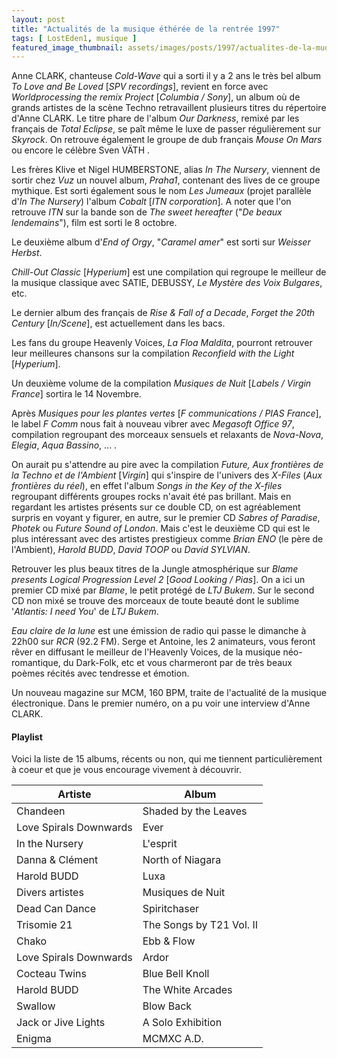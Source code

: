 ```yaml
---
layout: post
title: "Actualités de la musique éthérée de la rentrée 1997"
tags: [ LostEden1, musique ]
featured_image_thumbnail: assets/images/posts/1997/actualites-de-la-muqiue-etheree-en-1997.jpg
---
```


Anne CLARK, chanteuse *Cold-Wave* qui a sorti il y a 2 ans le très bel album *To Love and Be Loved* [*SPV recordings*], revient en force avec *Worldprocessing the remix Project* [*Columbia / Sony*], un album où de grands artistes de la scène Techno retravaillent plusieurs titres du répertoire d'Anne CLARK. Le titre phare de l'album *Our Darkness*, remixé par les français de *Total Eclipse*, se paît même le luxe de passer régulièrement sur *Skyrock*. On retrouve également le groupe de dub français *Mouse On Mars* ou encore le célèbre Sven VÄTH .

Les frères Klive et Nigel HUMBERSTONE, alias *In The Nursery*, viennent de sortir chez *Vuz* un nouvel album, *Praha1*, contenant des lives de ce groupe mythique. Est sorti également sous le nom *Les Jumeaux* (projet parallèle d'*In The Nursery*) l'album *Cobalt* [*ITN corporation*]. A noter que l'on retrouve *ITN* sur la bande son de *The sweet hereafter* ("*De beaux lendemains*"), film est sorti le 8 octobre.

Le deuxième album d'*End of Orgy*, "*Caramel amer*" est sorti sur *Weisser Herbst*.

*Chill-Out Classic* [*Hyperium*] est une compilation qui regroupe le meilleur de la musique classique avec SATIE, DEBUSSY, *Le Mystère des Voix Bulgares*, etc.

Le dernier album des français de *Rise & Fall of a Decade*, *Forget the 20th Century* [*In/Scene*], est actuellement dans les bacs.

Les fans du groupe Heavenly Voices, *La Floa Maldita*, pourront retrouver leur meilleures chansons sur la compilation *Reconfield with the Light* [*Hyperium*].

Un deuxième volume de la compilation *Musiques de Nuit* [*Labels / Virgin France*] sortira le 14 Novembre.

Après *Musiques pour les plantes vertes* [*F communications / PIAS France*], le label *F Comm* nous fait à nouveau vibrer avec *Megasoft Office 97*, compilation regroupant des morceaux sensuels et relaxants de *Nova-Nova*, *Elegia*, *Aqua Bassino*, ... .

On aurait pu s'attendre au pire avec la compilation *Future, Aux frontières de la Techno et de l'Ambient* [*Virgin*] qui s'inspire de l'univers des *X-Files* (*Aux frontières du réel*), en effet l'album *Songs in the Key of the X-files* regroupant différents groupes rocks n'avait été pas brillant. Mais en regardant les artistes présents sur ce double CD, on est agréablement surpris en voyant y figurer, en autre, sur le premier CD *Sabres of Paradise*, *Photek* ou *Future Sound of London*. Mais c'est le deuxième CD qui est le plus intéressant avec des artistes prestigieux comme *Brian ENO* (le père de l'Ambient), *Harold BUDD*, *David TOOP* ou *David SYLVIAN*.

Retrouver les plus beaux titres de la Jungle atmosphérique sur *Blame presents Logical Progression Level 2* [*Good Looking / Pias*]. On a ici un premier CD mixé par *Blame*, le petit protégé de *LTJ Bukem*. Sur le second CD non mixé se trouve des morceaux de toute beauté dont le sublime '*Atlantis: I need You*' de *LTJ Bukem*.

*Eau claire de la lune* est une émission de radio qui passe le dimanche à 22h00 sur *RCR* (92.2 FM). Serge et Antoine, les 2 animateurs, vous feront rêver en diffusant le meilleur de l'Heavenly Voices, de la musique néo-romantique, du Dark-Folk, etc et vous charmeront par de très beaux poèmes récités avec tendresse et émotion.

Un nouveau magazine sur MCM, 160 BPM, traite de l'actualité de la musique électronique. Dans le premier numéro, on a pu voir une interview d'Anne CLARK.

#### Playlist

Voici la liste de 15 albums, récents ou non, qui me tiennent particulièrement à coeur et que je vous encourage vivement à découvrir.


<table>
<thead>
<tr>
   <th>Artiste</th>
   <th>Album</th>
  </tr>
</thead>
 <tbody>
  <tr>
   <td>Chandeen</td>
   <td>Shaded by the Leaves</td>
  </tr>
   <tr>
   <td>Love Spirals Downwards</td>
   <td>Ever</td>
  </tr>
  <tr>
   <td>In the Nursery</td>
   <td>L'esprit</td>
  </tr>
  <tr>
   <td>Danna & Clément</td>
   <td>North of Niagara</td>
  </tr>
  <tr>
   <td>Harold BUDD</td>
   <td>Luxa</td>
  </tr>
  <tr>
   <td>Divers artistes</td>
   <td>Musiques de Nuit</td>
  </tr>
  <tr>
   <td>Dead Can Dance</td>
   <td>Spiritchaser</td>
  </tr>
  <tr>
   <td>Trisomie 21</td>
   <td>The Songs by T21 Vol. II</td>
  </tr>
  <tr>
   <td>Chako</td>
   <td>Ebb & Flow</td>
  </tr>
  <tr>
   <td>Love Spirals Downwards</td>
   <td>Ardor</td>
  </tr>
  <tr>
   <td>Cocteau Twins</td>
   <td>Blue Bell Knoll</td>
  </tr>
  <tr>
   <td>Harold BUDD</td>
   <td>The White Arcades</td>
  </tr>
  <tr>
   <td>Swallow</td>
   <td>Blow Back</td>
  </tr>
  <tr>
   <td>Jack or Jive Lights</td>
   <td>A Solo Exhibition</td>
  </tr>
 <tr>
   <td>Enigma</td>
   <td>MCMXC A.D.</td>
  </tr>
 </tbody>
</table>